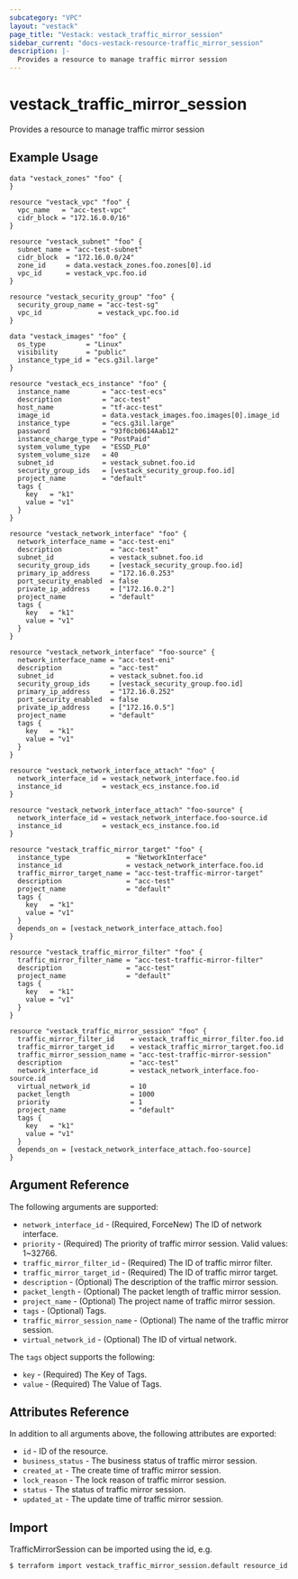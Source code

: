 ```yaml
---
subcategory: "VPC"
layout: "vestack"
page_title: "Vestack: vestack_traffic_mirror_session"
sidebar_current: "docs-vestack-resource-traffic_mirror_session"
description: |-
  Provides a resource to manage traffic mirror session
---
```

# vestack_traffic_mirror_session
Provides a resource to manage traffic mirror session
## Example Usage
```hcl
data "vestack_zones" "foo" {
}

resource "vestack_vpc" "foo" {
  vpc_name   = "acc-test-vpc"
  cidr_block = "172.16.0.0/16"
}

resource "vestack_subnet" "foo" {
  subnet_name = "acc-test-subnet"
  cidr_block  = "172.16.0.0/24"
  zone_id     = data.vestack_zones.foo.zones[0].id
  vpc_id      = vestack_vpc.foo.id
}

resource "vestack_security_group" "foo" {
  security_group_name = "acc-test-sg"
  vpc_id              = vestack_vpc.foo.id
}

data "vestack_images" "foo" {
  os_type          = "Linux"
  visibility       = "public"
  instance_type_id = "ecs.g3il.large"
}

resource "vestack_ecs_instance" "foo" {
  instance_name        = "acc-test-ecs"
  description          = "acc-test"
  host_name            = "tf-acc-test"
  image_id             = data.vestack_images.foo.images[0].image_id
  instance_type        = "ecs.g3il.large"
  password             = "93f0cb0614Aab12"
  instance_charge_type = "PostPaid"
  system_volume_type   = "ESSD_PL0"
  system_volume_size   = 40
  subnet_id            = vestack_subnet.foo.id
  security_group_ids   = [vestack_security_group.foo.id]
  project_name         = "default"
  tags {
    key   = "k1"
    value = "v1"
  }
}

resource "vestack_network_interface" "foo" {
  network_interface_name = "acc-test-eni"
  description            = "acc-test"
  subnet_id              = vestack_subnet.foo.id
  security_group_ids     = [vestack_security_group.foo.id]
  primary_ip_address     = "172.16.0.253"
  port_security_enabled  = false
  private_ip_address     = ["172.16.0.2"]
  project_name           = "default"
  tags {
    key   = "k1"
    value = "v1"
  }
}

resource "vestack_network_interface" "foo-source" {
  network_interface_name = "acc-test-eni"
  description            = "acc-test"
  subnet_id              = vestack_subnet.foo.id
  security_group_ids     = [vestack_security_group.foo.id]
  primary_ip_address     = "172.16.0.252"
  port_security_enabled  = false
  private_ip_address     = ["172.16.0.5"]
  project_name           = "default"
  tags {
    key   = "k1"
    value = "v1"
  }
}

resource "vestack_network_interface_attach" "foo" {
  network_interface_id = vestack_network_interface.foo.id
  instance_id          = vestack_ecs_instance.foo.id
}

resource "vestack_network_interface_attach" "foo-source" {
  network_interface_id = vestack_network_interface.foo-source.id
  instance_id          = vestack_ecs_instance.foo.id
}

resource "vestack_traffic_mirror_target" "foo" {
  instance_type              = "NetworkInterface"
  instance_id                = vestack_network_interface.foo.id
  traffic_mirror_target_name = "acc-test-traffic-mirror-target"
  description                = "acc-test"
  project_name               = "default"
  tags {
    key   = "k1"
    value = "v1"
  }
  depends_on = [vestack_network_interface_attach.foo]
}

resource "vestack_traffic_mirror_filter" "foo" {
  traffic_mirror_filter_name = "acc-test-traffic-mirror-filter"
  description                = "acc-test"
  project_name               = "default"
  tags {
    key   = "k1"
    value = "v1"
  }
}

resource "vestack_traffic_mirror_session" "foo" {
  traffic_mirror_filter_id    = vestack_traffic_mirror_filter.foo.id
  traffic_mirror_target_id    = vestack_traffic_mirror_target.foo.id
  traffic_mirror_session_name = "acc-test-traffic-mirror-session"
  description                 = "acc-test"
  network_interface_id        = vestack_network_interface.foo-source.id
  virtual_network_id          = 10
  packet_length               = 1000
  priority                    = 1
  project_name                = "default"
  tags {
    key   = "k1"
    value = "v1"
  }
  depends_on = [vestack_network_interface_attach.foo-source]
}
```
## Argument Reference
The following arguments are supported:
* `network_interface_id` - (Required, ForceNew) The ID of network interface.
* `priority` - (Required) The priority of traffic mirror session. Valid values: 1~32766.
* `traffic_mirror_filter_id` - (Required) The ID of traffic mirror filter.
* `traffic_mirror_target_id` - (Required) The ID of traffic mirror target.
* `description` - (Optional) The description of the traffic mirror session.
* `packet_length` - (Optional) The packet length of traffic mirror session.
* `project_name` - (Optional) The project name of traffic mirror session.
* `tags` - (Optional) Tags.
* `traffic_mirror_session_name` - (Optional) The name of the traffic mirror session.
* `virtual_network_id` - (Optional) The ID of virtual network.

The `tags` object supports the following:

* `key` - (Required) The Key of Tags.
* `value` - (Required) The Value of Tags.

## Attributes Reference
In addition to all arguments above, the following attributes are exported:
* `id` - ID of the resource.
* `business_status` - The business status of traffic mirror session.
* `created_at` - The create time of traffic mirror session.
* `lock_reason` - The lock reason of traffic mirror session.
* `status` - The status of traffic mirror session.
* `updated_at` - The update time of traffic mirror session.


## Import
TrafficMirrorSession can be imported using the id, e.g.
```
$ terraform import vestack_traffic_mirror_session.default resource_id
```

